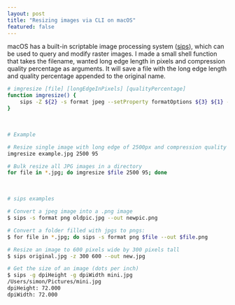 ```yaml
---
layout: post
title: "Resizing images via CLI on macOS"
featured: false
---
```


macOS has a built-in scriptable image processing system ([sips](https://ss64.com/osx/sips.html)), which can be used to query and modify raster images.  I made a small shell function that takes the filename, wanted long edge length in pixels and compression quality percentage as arguments.  It will save a file with the long edge length and quality percentage appended to the original name.

```sh
# imgresize [file] [longEdgeInPixels] [qualityPercentage]
function imgresize() {
    sips -Z ${2} -s format jpeg --setProperty formatOptions ${3} ${1} --out "${1%.*}_${2}x_q${3}.jpg"
}
```

<br/>

```sh
# Example

# Resize single image with long edge of 2500px and compression quality of 95%
imgresize example.jpg 2500 95

# Bulk resize all JPG images in a directory
for file in *.jpg; do imgresize $file 2500 95; done
```

<br/>

```sh
# sips examples

# Convert a jpeg image into a .png image
$ sips -s format png oldpic.jpg --out newpic.png

# Convert a folder filled with jpgs to pngs:
$ for file in *.jpg; do sips -s format png $file --out $file.png

# Resize an image to 600 pixels wide by 300 pixels tall
$ sips original.jpg -z 300 600 --out new.jpg

# Get the size of an image (dots per inch)
$ sips -g dpiHeight -g dpiWidth mini.jpg
/Users/simon/Pictures/mini.jpg
dpiHeight: 72.000
dpiWidth: 72.000
```